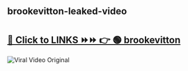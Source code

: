 
 ## brookevitton-leaked-video 

# <h2><a href="https://clipsfans.com/brookevitton&ref=git">🔗 Click to LINKS ⏩⏩ 👉 🟢 brookevitton </a></h2>

<a href="https://clipsfans.com/brookevitton&ref=git" rel="nofollow" data-target="animated-image.originalLink"><img src="https://i.ibb.co.com/xMMVF88/686577567.gif" alt="Viral Video Original" style="max-width: 100%; display: inline-block;" data-target="animated-image.originalImage"></a>
